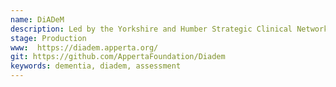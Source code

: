 ```yaml
---
name: DiADeM
description: Led by the Yorkshire and Humber Strategic Clinical Network (SCN) the Code4Health Dementia Community are very keen to develop a diagnosis protocol for advanced dementia in the form of an app to support health care professionals in care home settings.  The team have undertaken App in a Day training and have produced a prototype app based on the DIADEM tool using LiveCode. 
stage: Production
www:  https://diadem.apperta.org/
git: https://github.com/AppertaFoundation/Diadem
keywords: dementia, diadem, assessment 
--- 
```

